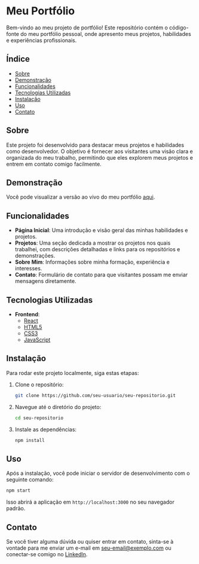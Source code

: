 # Meu Portfólio

Bem-vindo ao meu projeto de portfólio! Este repositório contém o código-fonte do meu portfólio pessoal, onde apresento meus projetos, habilidades e experiências profissionais.

## Índice

- [Sobre](#sobre)
- [Demonstração](#demonstração)
- [Funcionalidades](#funcionalidades)
- [Tecnologias Utilizadas](#tecnologias-utilizadas)
- [Instalação](#instalação)
- [Uso](#uso)
- [Contato](#contato)

## Sobre

Este projeto foi desenvolvido para destacar meus projetos e habilidades como desenvolvedor. O objetivo é fornecer aos visitantes uma visão clara e organizada do meu trabalho, permitindo que eles explorem meus projetos e entrem em contato comigo facilmente.

## Demonstração

Você pode visualizar a versão ao vivo do meu portfólio [aqui](http://seu-link-de-portfólio.com).

## Funcionalidades

- **Página Inicial**: Uma introdução e visão geral das minhas habilidades e projetos.
- **Projetos**: Uma seção dedicada a mostrar os projetos nos quais trabalhei, com descrições detalhadas e links para os repositórios e demonstrações.
- **Sobre Mim**: Informações sobre minha formação, experiência e interesses.
- **Contato**: Formulário de contato para que visitantes possam me enviar mensagens diretamente.

## Tecnologias Utilizadas

- **Frontend**:
  - [React](https://reactjs.org/)
  - [HTML5](https://developer.mozilla.org/en-US/docs/Web/Guide/HTML/HTML5)
  - [CSS3](https://developer.mozilla.org/en-US/docs/Web/CSS)
  - [JavaScript](https://developer.mozilla.org/en-US/docs/Web/JavaScript)

## Instalação

Para rodar este projeto localmente, siga estas etapas:

1. Clone o repositório:
   ```sh
   git clone https://github.com/seu-usuario/seu-repositorio.git
   ```
2. Navegue até o diretório do projeto:
   ```sh
   cd seu-repositorio
   ```
3. Instale as dependências:
   ```sh
   npm install
   ```

## Uso

Após a instalação, você pode iniciar o servidor de desenvolvimento com o seguinte comando:

```sh
npm start
```

Isso abrirá a aplicação em `http://localhost:3000` no seu navegador padrão.

## Contato

Se você tiver alguma dúvida ou quiser entrar em contato, sinta-se à vontade para me enviar um e-mail em [seu-email@exemplo.com](mailto:seu-email@exemplo.com) ou conectar-se comigo no [LinkedIn](https://www.linkedin.com/in/seu-usuario).